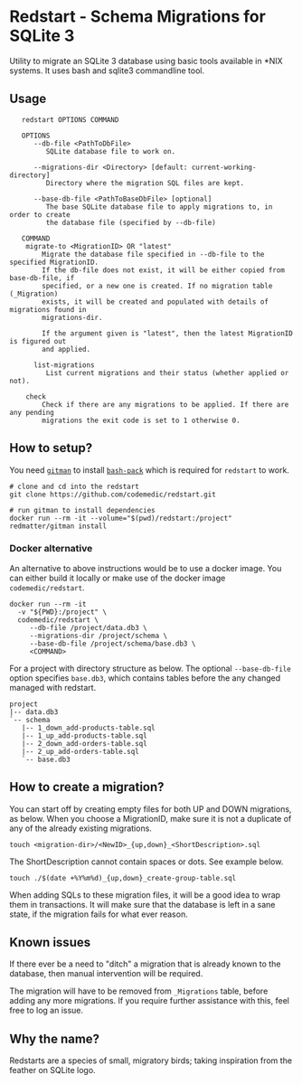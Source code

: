# Redstart - Schema Migrations for SQLite 3

Utility to migrate an SQLite 3 database using basic tools available in *NIX systems. It uses bash and sqlite3 commandline tool.

## Usage

```
   redstart OPTIONS COMMAND

   OPTIONS
      --db-file <PathToDbFile>
         SQLite database file to work on.

      --migrations-dir <Directory> [default: current-working-directory]
         Directory where the migration SQL files are kept.

      --base-db-file <PathToBaseDbFile> [optional]
         The base SQLite database file to apply migrations to, in order to create
         the database file (specified by --db-file)

   COMMAND
    migrate-to <MigrationID> OR "latest"
        Migrate the database file specified in --db-file to the specified MigrationID.
        If the db-file does not exist, it will be either copied from base-db-file, if
        specified, or a new one is created. If no migration table (_Migration)
        exists, it will be created and populated with details of migrations found in
        migrations-dir.

        If the argument given is "latest", then the latest MigrationID is figured out
        and applied.

      list-migrations
         List current migrations and their status (whether applied or not).

    check
        Check if there are any migrations to be applied. If there are any pending
        migrations the exit code is set to 1 otherwise 0.

```

## How to setup?

You need [`gitman`](https://github.com/redmatter/docker-gitman) to install [`bash-pack`](https://github.com/codemedic/bash-pack) which is required for `redstart` to work.

```
# clone and cd into the redstart
git clone https://github.com/codemedic/redstart.git

# run gitman to install dependencies
docker run --rm -it --volume="$(pwd)/redstart:/project" redmatter/gitman install
```

### Docker alternative

An alternative to above instructions would be to use a docker image. You can either build it locally or make use of the docker image `codemedic/redstart`.

    docker run --rm -it
      -v "${PWD}:/project" \
      codemedic/redstart \
         --db-file /project/data.db3 \
         --migrations-dir /project/schema \
         --base-db-file /project/schema/base.db3 \
         <COMMAND>

For a project with directory structure as below. The optional `--base-db-file` option specifies `base.db3`, which contains tables before the any changed managed with redstart.

    project
    |-- data.db3
    `-- schema
       |-- 1_down_add-products-table.sql
       |-- 1_up_add-products-table.sql
       |-- 2_down_add-orders-table.sql
       |-- 2_up_add-orders-table.sql
       `-- base.db3

## How to create a migration?
You can start off by creating empty files for both UP and DOWN migrations, as below.  When you choose a MigrationID, make sure it is not a duplicate of any of the already existing migrations.

```
touch <migration-dir>/<NewID>_{up,down}_<ShortDescription>.sql
```

The ShortDescription cannot contain spaces or dots. See example below.

```
touch ./$(date +%Y%m%d)_{up,down}_create-group-table.sql
```

When adding SQLs to these migration files, it will be a good idea to wrap them in transactions. It will make sure that the database is left in a sane state, if the migration fails for what ever reason.

## Known issues
If there ever be a need to "ditch" a migration that is already known to the database, then manual intervention will be required.

The migration will have to be removed from `_Migrations` table, before adding any more migrations. If you require further assistance with this, feel free to log an issue.

## Why the name?
Redstarts are a species of small, migratory birds; taking inspiration from the feather on SQLite logo.
